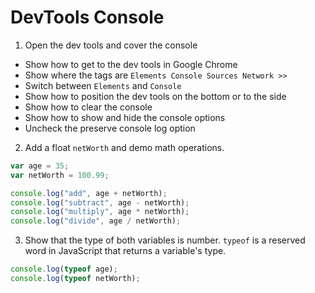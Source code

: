 # DevTools Console

1. Open the dev tools and cover the console

- Show how to get to the dev tools in Google Chrome
- Show where the tags are `Elements Console Sources Network >>`
- Switch between `Elements` and `Console`
- Show how to position the dev tools on the bottom or to the side
- Show how to clear the console
- Show how to show and hide the console options
- Uncheck the preserve console log option

2.  Add a float `netWorth` and demo math operations.

```javascript
var age = 35;
var netWorth = 100.99;

console.log("add", age + netWorth);
console.log("subtract", age - netWorth);
console.log("multiply", age * netWorth);
console.log("divide", age / netWorth);
```

3. Show that the type of both variables is number. `typeof` is a reserved word in JavaScript that returns a variable's type.

```javascript
console.log(typeof age);
console.log(typeof netWorth);
```
